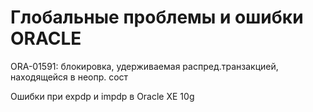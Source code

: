 # Глобальные проблемы и ошибки ORACLE

ORA-01591: блокировка, удерживаемая распред.транзакцией, находящейся в неопр. сост

Ошибки при expdp и impdp в Oracle XE 10g


